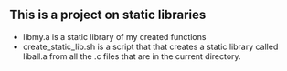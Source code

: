 ## This is a project on static libraries
* libmy.a is a static library of my created functions
* create_static_lib.sh is a script that that creates a static library called liball.a from all the .c files that are in the current directory.
